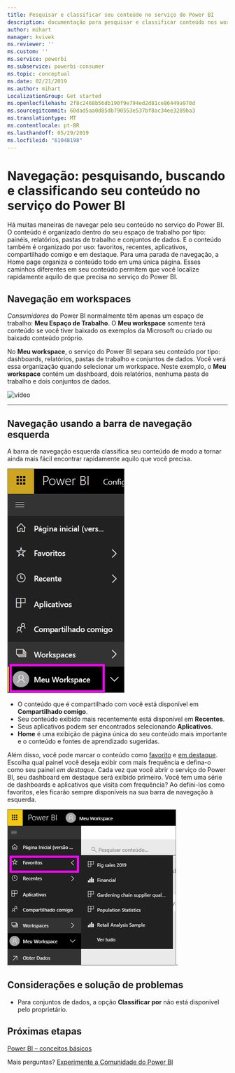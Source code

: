 ```yaml
---
title: Pesquisar e classificar seu conteúdo no serviço do Power BI
description: documentação para pesquisar e classificar conteúdo nos workspaces do Power BI
author: mihart
manager: kvivek
ms.reviewer: ''
ms.custom: ''
ms.service: powerbi
ms.subservice: powerbi-consumer
ms.topic: conceptual
ms.date: 02/21/2019
ms.author: mihart
LocalizationGroup: Get started
ms.openlocfilehash: 2f8c2468b56db190f9e794ed2d81ce86449a970d
ms.sourcegitcommit: 60dad5aa0d85db790553e537bf8ac34ee3289ba3
ms.translationtype: MT
ms.contentlocale: pt-BR
ms.lasthandoff: 05/29/2019
ms.locfileid: "61048198"
---
```

# <a name="navigation-searching-finding-and-sorting-content-in-power-bi-service"></a>Navegação: pesquisando, buscando e classificando seu conteúdo no serviço do Power BI
Há muitas maneiras de navegar pelo seu conteúdo no serviço do Power BI. O conteúdo é organizado dentro do seu espaço de trabalho por tipo: painéis, relatórios, pastas de trabalho e conjuntos de dados.  E o conteúdo também é organizado por uso: favoritos, recentes, aplicativos, compartilhado comigo e em destaque. Para uma parada de navegação, a Home page organiza o conteúdo todo em uma única página. Esses caminhos diferentes em seu conteúdo permitem que você localize rapidamente aquilo de que precisa no serviço do Power BI.  

## <a name="navigation-within-workspaces"></a>Navegação em workspaces

*Consumidores* do Power BI normalmente têm apenas um espaço de trabalho: **Meu Espaço de Trabalho**. O **Meu workspace** somente terá conteúdo se você tiver baixado os exemplos da Microsoft ou criado ou baixado conteúdo próprio.  

No **Meu workspace**, o serviço do Power BI separa seu conteúdo por tipo: dashboards, relatórios, pastas de trabalho e conjuntos de dados. Você verá essa organização quando selecionar um workspace. Neste exemplo, o **Meu workspace** contém um dashboard, dois relatórios, nenhuma pasta de trabalho e dois conjuntos de dados.

![vídeo](./media/end-user-search-sort/nav.gif)

________________________________________

## <a name="navigation-using-the-left-navbar"></a>Navegação usando a barra de navegação esquerda
A barra de navegação esquerda classifica seu conteúdo de modo a tornar ainda mais fácil encontrar rapidamente aquilo que você precisa.  

![barra de navegação esquerda](./media/end-user-search-sort/power-bi-newnav2.png)


- O conteúdo que é compartilhado com você está disponível em **Compartilhado comigo**.
- Seu conteúdo exibido mais recentemente está disponível em **Recentes**. 
- Seus aplicativos podem ser encontrados selecionando **Aplicativos**.
- **Home** é uma exibição de página única do seu conteúdo mais importante e o conteúdo e fontes de aprendizado sugeridas.

Além disso, você pode marcar o conteúdo como [favorito](end-user-favorite.md) e [em destaque](end-user-featured.md). Escolha qual painel você deseja exibir com mais frequência e defina-o como seu painel *em destaque*. Cada vez que você abrir o serviço do Power BI, seu dashboard em destaque será exibido primeiro. Você tem uma série de dashboards e aplicativos que visita com frequência? Ao defini-los como favoritos, eles ficarão sempre disponíveis na sua barra de navegação à esquerda.

![Submenu Favoritos](./media/end-user-search-sort/power-bi-favorite-flyout.png).


## <a name="considerations-and-troubleshooting"></a>Considerações e solução de problemas
* Para conjuntos de dados, a opção **Classificar por** não está disponível pelo proprietário.

## <a name="next-steps"></a>Próximas etapas
[Power BI – conceitos básicos](end-user-basic-concepts.md)

Mais perguntas? [Experimente a Comunidade do Power BI](http://community.powerbi.com/)
